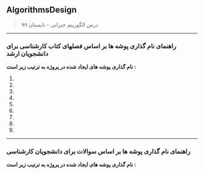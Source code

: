 ## AlgorithmsDesign

> درس الگوریتم جبرانی - تابستان ۹۹



---
### راهنمای نام گذاری پوشه ها بر اساس فصلهای کتاب کارشناسی برای دانشجویان ارشد

**نام گذاری پوشه های ایجاد شده در پروژه به ترتیب زیر است :**

1.

2.

3.

4.

5.

6.

7.

8.

9.

---
### راهنمای نام گذاری پوشه ها بر اساس سوالات برای دانشجویان کارشناسی

**نام گذاری پوشه های ایجاد شده در پروژه به ترتیب زیر است :**
